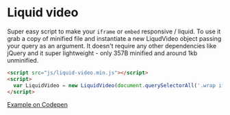 # Liquid video

Super easy script to make your `iframe` or `embed` responsive / liquid. To use it grab a copy of minified file and instantiate a new LiqudVideo object passing your query as an argument. It doesn't require any other dependencies like jQuery and it super lightweight - only 357B minified and around 1kb unminified.

```html
<script src="js/liquid-video.min.js"></script>
<script>
  var LiquidVideo = new LiquidVideo(document.querySelectorAll('.wrap iframe'));
</script>
```

[Example on Codepen](http://codepen.io/pawelgrzybek/pen/vGxqaq)
